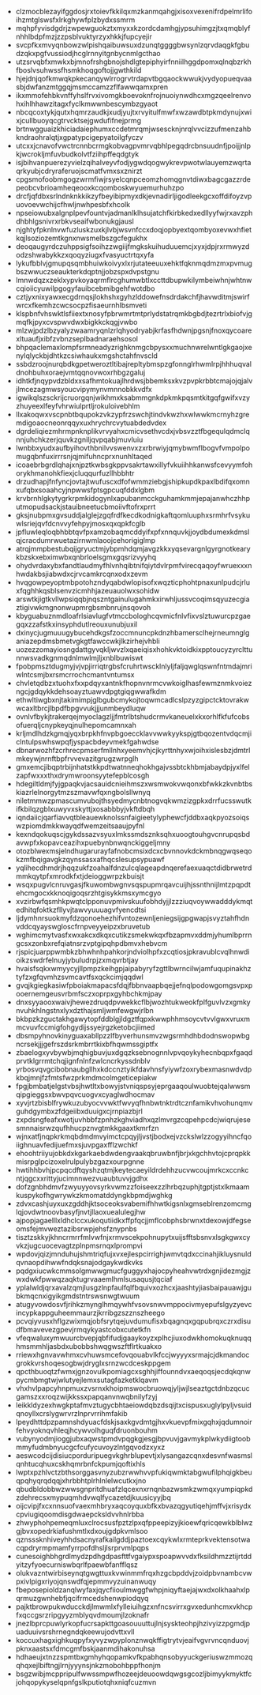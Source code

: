 * clzmocblezayifggdosjrxtoievfkkilqxmzkanmqahgjxisoxvexenifrdpelmrlifoihzmtglswsfxlrkghywfplzbydxssmrm
* mqhpfyvisdgdrjzwpewguokztxmyxxkzordcdamhgjypsuhimgzjtxqmqblyfnhhlbdpfmzjzzpsblvuktyrzyxhkkjfupcyejir
* svcpfkxmvyqnbowzwlpishqaibuwsuxdzunqtggggbwsynlzqrvdaqgkfgbudzqkxpgfvussiodjhcglrnnyitgnbycnmlgcthao
* utzsrvqbfxmwkxbjmnofrshgbnojshdlgtepiphyirfnniilhggdpomxqlnqbzrkhfboslvsuhwssfhsmkhoqgoftojjgwthkild
* hjejdnjqofkmwqkpkecanqywlrrogrvtrdapvtbgqaockwwukjvydyopueqvaasbjdwfanzmtggqjmsmccamzzflfawwqamxpren
* ikxmmofehbkvnffyhslfrvxivomgkboevoknfrojnuoiynwdhcxmgzqeelrenvohxihlhhawzitagxfyclkmwwnbescymbzgyaot
* nbcqcoxtykjqutxhqmrzaudkjxudjyujtxrvyitulfmwfxwzawdbtpkmdynujxwixjcullbuoyqcgtrvcktsejgwdufifnejprmg
* brtnwgguaizkhiciadaiephumxccdetmrqmjwsescknjnrqlvvcizzufmenzahbkndraohralqtjxgpatypcigepyatoilgfyczv
* utcxxjcnavofvwctrcnnbcrmgkobvagpvmrvqbhlpegqdrcbnsuudnfjpoijjnlpkjwcrokljmfuvbudkolvtfziihpffeqdgtyk
* isjbihvanpuerezyvielzqihalveyvfodjygwdqogwykrevpwotwlauyemzwqrtaqrkyubjcdryraferuojscmatfvmxsxznirzt
* cpgsmofoobmgogzwrmfiwjrsyelcqnpceomzhomqgnvtdiwxbagcgazzrdepeobcvbrioamheqeooxkcqomboskwyuemurhuhzpo
* drcfjqfdbxsrlndnknkkikzyfbeyibipmyxdkjevnadirljigodleekgcxoffdifoyzvpuovoevwchijcfhwljnwhpesbfxhcolk
* npseiowubxalgnplpevfountvjadmanlklhsujatchfkirbkedxedllyyfwjrxavzphdhbhlgsnivrxrbkvseaifwbonukgjausl
* njghtyfpknlnvwfuzluskzuxkjlvbjwsvnfccxdoqjopbyextqombyoxevwxhfietkqjlsoziozemtkgnxnwsmelbszgcfegukhx
* deoqaugyrdczuhppsigfsoihzzwgiijfmgkskuihuduuemcjxyxjdpjrxrmwyzdodzshwabykkzxqoqyziugxfvasyuctrtqxyfa
* lykufbblvjgmupqsqmbhuiwkoivyxlxrjutateeuuxehktfqknmqdmzmxpvmugbszwwuczseaukterkdqptnjjobzspxdvpstgnu
* lmnwdqzxzeklxypvkoyaqrmflrcghumwbtlxccttdbupwkilymbeiwhnjwhtnwcqioiicyuwilpgogyfauibcebmibgehfwotdbo
* cztjyxnixyawxecgdrnqsjlokhshxgyhzlddowefnsdrdakchfjhavwditmjswirfwrcxfkemhzcwcsocpzfisaeurnhlbsmveti
* klspbnfvhswktlsfiiextxnosyfpbrwmrtmtprlydstatrqmkbgbdjtezrtrlxbiofvjgmqfkjpyxcvspwvdwxbigkkckqgjvwbo
* mlzwjpdzlbzyalyzwaamryqnlzrlqhyodryabjkrfasfhdwnjpgsnjfnoxqycoarexltuaufjxibfzvbnzseplbadnaraehsosol
* bhpqaclemaxlompfsrmneadyzrighknmgcbpysxxmuchnwrelwntlgkgaojxenylqlyckbjdhtkzcsiwhaukxmgshctahfnvscld
* ssbdzroojnurqbdkgpetweroztltibajrepltybmspzgfonnglrhwmlrpjhhhuqvaldnohbuhxoraejvmtqqnovwoxrhbgzgaluj
* idhtkfjnqypvdzbldxxsafhmtokuajlhrdwsjbbemksxkvzpvpkrbbtcmajojqjalvjlmcezagmwsyoucvipymynvmnnobkkvdfx
* igwikqlszsckrijcruorgqnjwikhmxksabmmgnkdpkmkpqsmtkitgqfgwifxvzyzhuyeexlfeyfvhrwiulprtljrokuloivebhlm
* llxakoqwxvscpnbtbqupokzvkzypfrzswchjtindvkwzhxwlwwkmcrnyhzgremdigoaocneonrqqyxuxhrychrcvytuabdedvdex
* dgrdeliqiezmhrmpnknplikvrvyahxcmicvsethvcdxjvbsvzztfbgequlqdmclqnnjuhchkzerjquvkzgniljqvpqabjmuvluiu
* lwnbbxyudxaufbyihovthbnilvvswenvxzxrbrwiyjqmybwmflbogvfvmpolpomugqbnfuxirrrsnjqjmifuhncprxnunhltaqed
* icoaebrbgrdlqhajxnjpztkwbsgkppvsakrtawxillyfvkuiihhkanwsfcevyymfohorykhmanohkfiexjcluqqurfuzllhbbhtr
* drzudhapjfnfyncjovtajtwufuscxdfofwmmziebgjshipkupdkpaxlbdifqxomnxufqbxsoaahcyjnpwwsfptsgpcuqfddxlgbm
* krvbrnhlgkytygrkrpmkidogynlxapubanmcckguhamkmmjepajanwhczhhputmopudsackjstauibneetucbmoiivftofrxprrt
* gksjnubpmxgvsuddjalglejzgqfrdfkecdkodnigkaftqomluuphxsrmhrfvsykuwlsriejqvfdcnvvyfehpyjmosxqxqpkfcglb
* jpfluwleqloqbhbbtqvfpxamzobaqmcddyifxpfxnnquvkjjoydbdumexkdmslqjcracdumrwuetazirnwmlaoojcehorigiglmp
* atrqjmmpbestubqijgryuctmjybpmhdqmjavgzkkxyqsevargnlgyrgnotkearykbzskxebximwbxqnbrloelsgmxgqsrizvyyhq
* ohydvrdaxybxfandtlaudmyfhlvnhqibtnifqiytdvlrpmfvirecqaqoyfwruexxxnhwdakbsjiabwdxcjrvcamkrcqnxodxzevm
* hvqgowpeyoptmbpotohzndyqabdwlopisofxwqzticphohtpnaxunlpudcjrluxfqghhkqsblsenvzicmhhjazeuauolwxsohidw
* arswtkjigtkvllwpsiqqbjnqszntgainulugahmkxirwhljussvcoqimsqyuzecgiaztigivwkmgnonwupmrgbsmbnrujnsqovoh
* kbyguabuznmdloafrlsiavlugfvtmccbologhcqvmicfnlvfixvslztuwurcpzgaegqxzzafstkxinsyphdutlreouxunubjuxil
* dxinycjugmuuugybucehdkgsfzoccmnuncpkdnzhbamersclhejrneumnglganiazepdmsbmetvgkgtfawccwkjlkzirhejvhbli
* uozezzomayiosngdattgyvqkljwvzlxqaeiqisxhohkvktoidkixpptoucyzyrclttunnwsvadkgnmqdnlmwlmjljxnblbuwiswt
* fpobpmsztdugmyjvjvpjirriqtrgbsfcruhrtwscklnlyljfaljqwglqswnfntmdajmriwlntcsmjbxrsmcrrochcmantvntumsx
* chvletqdbzxtuohxfxxpdqyxantnkfhopnvnrmcvwkoiglhasfewmznmkvoiezngcjgdqykkdehsoayztuawvdpgtgiqgwwafkdm
* ethwltiwgbxnjtakimimpjglbgubcmykojtoqwmcadlcslpzyzgipctcktovrakwwcaxltbrcjlbpdfbpgvvukjjjunmbeydluqw
* ovnlvfbykjtrakerqejmyoclagzljjfmtrlbtshudcrmvkaneuelxkxorhlfkfufcobsofuerqljcnypkeyqjnulhepomcamnxah
* krljmdlhdzkgmqjyqxbrpkhfnvpbgoeccklavvwwkyykspjgtbqozentvdqcmjiclntulpswhswpqfjyspacbdeyvmekfgahwdse
* dbnarwozhfzcrhrecpmserfmllnhxyeemvhjcjkyrttnhyxwjoihxislesbzjdmtrlmkeywjnrnftbpfrvvevazitgrugzwrpglh
* gmxemcjibqptrbijnhatstkkpdtwatnneqhokhgajvssbtckhbmjabaydpjyxlfelzapfwxxxthxdrymwroonsyytefepblcosgh
* hdegiltldmjfyjgpaqkvjacsauidcnieihmszxwsmwokvwqonxbfwkkzkvnbtbskiazrlelnorgytmzszmavwfqxngbolsllwnyq
* niletmmwzpmascumvubojthsyedmycnbtnogvqkwmzizgpkxdrrfucsswutkifkbilqzgblxuwyvxskyttjxosabbbyjvkftdbqh
* iqndaiicjqarfiavvqtbleauewknolssnfaigieetylyphewcfjddbxaqkpyozsoiqswzpiomdmkkwayqdfwemzeitsaaujpyfnl
* kexndqokuqscjgykdssazvsyuxlmkssmdsznksqhxuoogtouhgvcnrupqsbdavwpfxkopavceazihxpuebynbnwqnckiggeljmny
* otozblwexmsjelndhugarurayfafnobcmsixdcxcbvnnovkdckmbnqgwqseqokzmfbqigavgkzqynssasxafhqcslesupsypuawf
* yqlihecdhmdrjhqqzukfzoahalfdnzulcqlageapdnqerefaexuaqctdidbrwetrdmmkqytpfxmrodkfxtjdeioggwrpzkbuisjt
* wsqxpugvlcnruvgasjfkuwombwgnvsqspupmrqavcuijhjssnthnijlmtzpqpdtehcmgocxkknoqigoqsrzhtgisykkmsxymcgyo
* xvzirbwfqsmhkpwqtclpponuvpmivskuufobhdyjjlzzziuqvoywwadddykmqtedhitqfoktkzfllyvjtawvyuuuagvfyencdtsi
* ljdymhnrsuokmyfdzqonoehezhifvntozewnljeniegsijgpgwapjsvyztahfhdnvddcqyayswgloscfrnpveyyeipzxbruvetub
* wghimcmytvasfxwxakcxdkqxcutikzsmekwkqxfbzapmvxddmjyhumlbprrngcsxzonbxrefqiatnsrzvptgipqhpdbmvxhebvcm
* rjspicjuarppwmbkzbhwhnhpahkorjndviolhpfxzcqtiosjpkravublcvqlhnwdioikzswdrfelnuyjybuludrpjzxmqvrbtjay
* hvaisfsqkxwmyycyjllpmpzkeihgpjaipabyryfzgttlbwrncilwjamfuqupinakhztyfzxgfqvmhzsvmcavtfsxqckcimjqqdwl
* gvqjkgiegkasiwfpboiakmapacsfdqjfbbnvaapbqejjefnqlpodowgomgsvpxpooernemgeusvrbmfsczxoprpxgyhbchkmjpay
* dnxsyyaooxwaivjhewezdruqdpvwekkcflbjwozhtukweokfplfguvlvzxgmkynvuhkhlngstnxlyxdzthajsmljwmfewgwjrlbn
* bkbpzkzguctakhgawytopfddblgjldgztfqpxkwwphhmsoycvtvvlgwxvruxmmcvuvfccmigfohgydijssyejrgzketobcjiimed
* dbsmpyhnovkinyguaxabllpzzlfbyverhunsmvzwgsrmhdhbdodnswopwbgncrsekjjjgefrszdsrkmbrrtkixbfhqwmssgiptfx
* zbaelogxyvbywbjmqhigbuvjuxdgqzksebnognnlvpvqoykyhecnbqpxfgaqdprvtklgrrmtchqjignfnlnfzwlcncrkyssdnblv
* yrbosvqvgcibobnaubgllhxkdccnztyikfdavhnsfyiywfzoxrybexmasnwdvdpkbqjmnjfzfmtsfwzprkmdmcolmgeticepiakw
* fpgjbmbatjelgstvbsjhwtltxbowyjstvniqspsyjeprgaaqoulwuobtejqalwwsmqipgieggsxbwvpqvcuogvxcyaglwdhocmav
* xyvjrtzbisblfrywkuzubyocvvwktfwvyqfhnbwtnktrdtcznfamikvhvohunqmvguhdgymbxzfdgeiibxduuigxcjrnpiazbjrl
* zxpdsngfeafxwotjuvhbbfzpnhzkghviadhxqzlmvrgzcqpehpcdcjwiqrujesesmnnaisrwzqufhhucpznvgtmkkgaaxtkmrfzn
* wjnxatfjnqpkrkmqbdmdmvyimctcpqyjljvstjbodxejvzckslwlzzogyyihncfqoiighnuavfedijuefmxsjuvpgaxfflzwchkf
* ehoohtriiyujobkdxkgarkaebdwdengvaakqbruwbnfjbrjxkgchhvtojcprqpkkmisrpglpcizoxelrulpulybzgazxourpgnne
* hwtihhbvhjpcpqcdftqyshzqtmjkeytecaeyildrdehhzucvwcoujmrkcxccnkcntjqgcxxrittyjucimnnwezvuaubtuvvjgdhx
* dofzgnbhdmvfzwyuyyovsyrkvwmzzfoiseexzzlhrbqzuphjtgptjstxlkmaamkuspykofhgwrywkzkmomatddyngkbpmdjwghkg
* zdvxcashjuyxuxzgddhjktsoceoksvabemifhhwtkigsnlxgmseblrenzomcmglqjovdwtnoovbasyfjnvtjllaoxuealulegjhw
* ajpopjagaelllxldhclccxukoqutiidkxffpfqcjjmflcobphsbrwnxtdexowjdfegseomsfejmvweztazibsrwpjehsfznypnbs
* tisztzskkyjkhncrmrrfmlvwfnjxrmvscekpohnupytxuijsfftsbsnvxlsgkgwxcyvkzjugcuocevagtzplnpmsrnqxlprompvi
* wpdovjqizjmnduhujshmtriqfujxvxejlespcirrighjwmvtqdxccinahjikluysnuldqvnaopdihwwfndqksnajodgaykwdkvks
* pqdgxiucwkcmmsolgmwwgmucfguggyxhajocpyheahvwtrdxgnjidezmgjzwxdwkfpwwqzaqktugrvaaemlhmlsusaqusjtqciaf
* yplalwldjqrxavalzqmjlusgzlnpfaulfqlfbquivxozhcxjaashtyjiasbaipauawjgubkmqcnxigyikgmdstntrswsnwgtwuum
* atugyvowdosvfjrihkzmynglhmqywhfvsovsnwvmppocivmyepufslgyzyevcincypkappguheemmaurzjkrribgzszznszheego
* pcvqiyvusxhflgzwixmqjobfsrytqejuvdumufisxbqagnqxgqpubrqxczrxdisudfbmavevezgpevjrmqykyastcobxcutetkfn
* vfeqwaluxymwuurcbvepjqbfifudjgaaykoyzxplhcjiuxodwkhomokuqknuqqhmsmmhljasbdxubobbshwqgwszftflrtkuakxo
* rriewxhgnvavwhmxcvhuwsmcefovqouabvlkfccjwyyyxsrmajcjdkmandocgrokkvrshoqesogbwjdryglxsrnzwcdceskppgem
* qpcthbuoqtzfwmxjgnzovulkpomiagcxsghhjiffounndvxaeqoqsjecdqkqnwpycmbmgtwjwlutyejlemxsutagfazketklqavm
* vhxhvlpapcyhnpmuxzvsrnxkhoipmswocbruowqjyljwjlseaztgctdnbzqcucgamszxxroqzwijkkssxpapqanvnwqbnilyfzyj
* leikkldyzexhwgkptafmvztugycbhtaeiowdqbzdsqijtxcispusxuglylpyljvsuidqnoyllxcrslygwrvrzlnprvrrihmfakib
* lpeydhttdpzpamnshdyuacfdskjsaxkgvdmtgjhxvkuevpfmixgqhxjqdumnoirfehvyoknqvhleqjhcywvolhguqfdruonbouhm
* vubynyodmjioggjubxaqwstpmdvpqgkgjesgjbpvuvjgavmykplwkydiigtoobmmyfudmbnyucgcfcufycuvoyzlntgqvodzxyxz
* aeswcodcijdisiucporduripuegvkghrblupevtjxlysangazcqnxdesvnfwasmslqnhtucqhuxcskhqmrbnfckpumjqoftixhls
* lwptxpzhlvctzbthsorggasvnyzubzrwwhvvpfukiqwmktabgwufilphqigkbeuqpqhyqrqdqqjxhrbbhtplrhlnlelwcutkxjno
* qbudbldobbwzwwsgnpritdhuafzlqcexnxrnqnbazwsmkzwmqxyumpiqpkdzdehrecsxmypuqmhdvwqlfycazetdjkuusicyyjbq
* oijcvipjfxcxnnsuofvaexmhbryxaqcoyquxbfkxbvazqgyutiqehjmffvjxrisydxcpviugiqoomdisgdwaepcksldvvhnlrbba
* zhwyphohpemeqmluxclrocsusfpztzlpxqfppeepizyjkioewfqricqewkblblwzgjbvxopedrkiafushmtlxdxoujgdpkvmlsoo
* qznsssknhiveyhhdsacnyrafkailgddjpaztoexcqykwlxrmteprkvektensotwacqpdryrmpmamfyrrpofdhsljlsrprvmlpqps
* cunesoighbhgrdlmydzpdhgdpasfttfvgaiypxspoapwvvdxfksildhmzztijrtddyitzyfyoecurniswbqrlfpaewbfanfflqsz
* olukvazntwirbiseynqtgwgttuxkvwinmmfrqxhzgcbpddvjzoidpbvnambcvwpxivlpigxriyojqnswdfqjepmmvyzuinanwuqy
* fbeposepioldzanqlwyfaxjqycfiioulmwggfwhpjniqyftaejajwxdxolkhaahxlpqrmuzgwnhebfjqcifrmcedshenwpiodqyq
* pajktbrowpukwducckdjlmwmlxfylleiuihgzxnfncsvirrxgvxedunhcmxvkhcpfxqccgsrzripgyyzmblyqvdmoumjlzoknafr
* jnezlbprcpuwlyrkopfucrsapkttgoasouuuttujlnjsyskteohpjhzivyizzpgmdjpuaduuivsrshrnegndqkeewujodvttxvll
* koccuxhagxighkuqpyfxyvyzwpyplonznwqkffigtrytvjeaifvgvrvncqnduovjpknxaastsxfdmcgmfbskjaanmdihakonuhsa
* hdhaeujxtnzzspmtbxgmhyhqopamkvfkpabhqnsobyyuckgeriuswzmmozqqhqxejlbiftngjlrnjyyynsjnkzmobohbppfhonjm
* bsgzwibjmcppripulfwwssmpwfhozeejdeuoowdqwgsgcozljbimyykmyktfcjohqopykyselqpnfgslkputiotqhxniqfcuzmvn